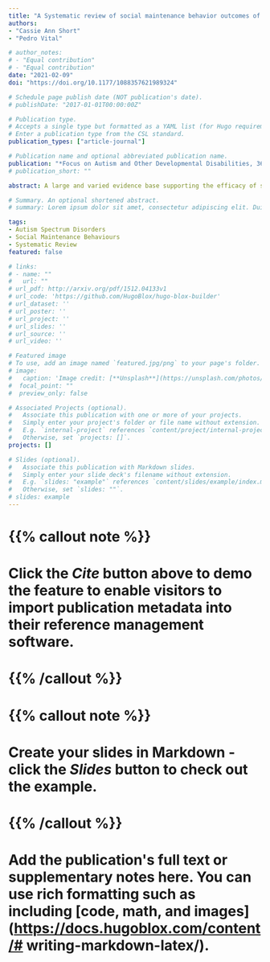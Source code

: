```yaml
---
title: "A Systematic review of social maintenance behavior outcomes of interactive social interventions for children with autism spectrum disorders."
authors:
- "Cassie Ann Short"
- "Pedro Vital"

# author_notes:
# - "Equal contribution"
# - "Equal contribution"
date: "2021-02-09"
doi: "https://doi.org/10.1177/1088357621989324"

# Schedule page publish date (NOT publication's date).
# publishDate: "2017-01-01T00:00:00Z"

# Publication type.
# Accepts a single type but formatted as a YAML list (for Hugo requirements).
# Enter a publication type from the CSL standard.
publication_types: ["article-journal"]

# Publication name and optional abbreviated publication name.
publication: "*Focus on Autism and Other Developmental Disabilities, 36*(2)"
# publication_short: ""

abstract: A large and varied evidence base supporting the efficacy of social therapies to improve the social behaviors of children with autism spectrum disorders (ASD) does not permit a clear understanding of which specific types of social behavior are improved by specific social therapies. Social maintenance behaviors function to form and sustain relationships, which has been associated with a reduction in negative social experiences in children with ASD. The present systematic review investigates the effectiveness of interactive social therapy in increasing these specific behaviors in this population. A systematic search of PsycArticles, Medline, Education Resources Information Centre, Child Development and Adolescent Studies, and Scopus databases identified 18 articles as relevant for inclusion. The extant evidence suggests that interactive social therapies are effective in increasing social maintenance behaviors in children with ASD. Explicit targeting of these behaviors and inclusion of reinforcement are highlighted as potentially active components in this regard.

# Summary. An optional shortened abstract.
# summary: Lorem ipsum dolor sit amet, consectetur adipiscing elit. Duis posuere tellus ac convallis placerat. Proin tincidunt magna sed ex sollicitudin condimentum.

tags:
- Autism Spectrum Disorders
- Social Maintenance Behaviours
- Systematic Review
featured: false

# links:
# - name: ""
#   url: ""
# url_pdf: http://arxiv.org/pdf/1512.04133v1
# url_code: 'https://github.com/HugoBlox/hugo-blox-builder'
# url_dataset: ''
# url_poster: ''
# url_project: ''
# url_slides: ''
# url_source: ''
# url_video: ''

# Featured image
# To use, add an image named `featured.jpg/png` to your page's folder. 
# image:
#   caption: 'Image credit: [**Unsplash**](https://unsplash.com/photos/jdD8gXaTZsc)'
#  focal_point: ""
#  preview_only: false

# Associated Projects (optional).
#   Associate this publication with one or more of your projects.
#   Simply enter your project's folder or file name without extension.
#   E.g. `internal-project` references `content/project/internal-project/index.md`.
#   Otherwise, set `projects: []`.
projects: []

# Slides (optional).
#   Associate this publication with Markdown slides.
#   Simply enter your slide deck's filename without extension.
#   E.g. `slides: "example"` references `content/slides/example/index.md`.
#   Otherwise, set `slides: ""`.
# slides: example
---
```


# {{% callout note %}}
# Click the *Cite* button above to demo the feature to enable visitors to import publication metadata into their reference management software.
# {{% /callout %}}

# {{% callout note %}}
# Create your slides in Markdown - click the *Slides* button to check out the example.
# {{% /callout %}}

# Add the publication's **full text** or **supplementary notes** here. You can use rich formatting such as including [code, math, and images](https://docs.hugoblox.com/content/# writing-markdown-latex/).
